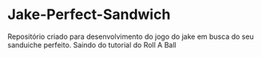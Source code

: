 # Jake-Perfect-Sandwich
Repositório criado para desenvolvimento do jogo do jake em busca do seu sanduiche perfeito. Saindo do tutorial do Roll A Ball
